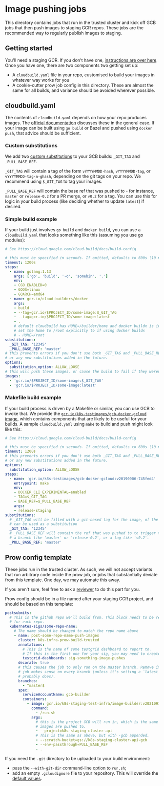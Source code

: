 # Image pushing jobs

This directory contains jobs that run in the trusted cluster and kick off GCB
jobs that then push images to staging GCR repos. These jobs are the recommended
way to regularly publish images to staging.

## Getting started

You'll need a staging GCR. If you don't have one,
[instructions are over here][gcr instructions]. Once you have one, there are two
components two getting set up:

* A `cloudbuild.yaml` file in your repo, customised to build your images in
  whatever way works for you
* A cookie-cutter prow job config in this directory. These are almost the same
  for all builds, and variance should be avoided wherever possible.

## cloudbuild.yaml

The contents of `cloudbuild.yaml` depends on how your repo produces images.
The [official documentation][gcb documentation] discusses these in the general
case. If your image can be built using `go build` or Bazel and pushed using
`docker push`, that advice should be sufficient.

### Custom substitutions

We add two [custom substitutions][substitution docs] to your GCB builds:
`_GIT_TAG` and `_PULL_BASE_REF`.

`_GIT_TAG` will contain a tag of the form `vYYYYMMDD-hash`, `vYYYYMMDD-tag`, or
`vYYYYMMDD-tag-n-ghash`, depending on the git tags on your repo. We recommend
using `$_GIT_TAG` to tag your images.

`_PULL_BASE_REF` will contain the base ref that was pushed to - for instance,
`master` or `release-0.2` for a PR merge, or `v0.2` for a tag. You can use this
for logic in your build process (like deciding whether to update `latest`) if
desired.

### Simple build example

If your build just involves `go build` and `docker build`, you can use a
`cloudbuild.yaml` that looks something like this (assuming you use go modules):

```yaml
# See https://cloud.google.com/cloud-build/docs/build-config

# this must be specified in seconds. If omitted, defaults to 600s (10 mins)
timeout: 1200s
steps:
  - name: golang:1.13
    args: ['go', 'build', '-o', 'somebin', '.']
    env:
    - CGO_ENABLED=0
    - GOOS=linux
    - GOARCH=amd64
  - name: gcr.io/cloud-builders/docker
    args:
    - build
    - --tag=gcr.io/$PROJECT_ID/some-image:$_GIT_TAG
    - --tag=gcr.io/$PROJECT_ID/some-image:latest
    - .
    # default cloudbuild has HOME=/builder/home and docker buildx is in /root/.docker/cli-plugins/docker-buildx
    # set the home to /root explicitly to if using docker buildx
    # - HOME=/root
substitutions:
  _GIT_TAG: '12345'
  _PULL_BASE_REF: 'master'
# this prevents errors if you don't use both _GIT_TAG and _PULL_BASE_REF,
# or any new substitutions added in the future.
options:
  substitution_option: ALLOW_LOOSE
# this will push these images, or cause the build to fail if they weren't built.
images:
  - 'gcr.io/$PROJECT_ID/some-image:$_GIT_TAG'
  - 'gcr.io/$PROJECT_ID/some-image:latest'
```

### Makefile build example

If your build process is driven by a Makefile or similar, you can use GCB to
invoke that. We provide the [`gcr.io/k8s-testimages/gcb-docker-gcloud` image][gcb-docker-gcloud],
which contains components that are likely to be useful for your builds. A sample
`cloudbuild.yaml` using `make` to build and push might look like this:

```yaml
# See https://cloud.google.com/cloud-build/docs/build-config

# this must be specified in seconds. If omitted, defaults to 600s (10 mins)
timeout: 1200s
# this prevents errors if you don't use both _GIT_TAG and _PULL_BASE_REF,
# or any new substitutions added in the future.
options:
  substitution_option: ALLOW_LOOSE
steps:
  - name: 'gcr.io/k8s-testimages/gcb-docker-gcloud:v20190906-745fed4'
    entrypoint: make
    env:
    - DOCKER_CLI_EXPERIMENTAL=enabled
    - TAG=$_GIT_TAG
    - BASE_REF=$_PULL_BASE_REF
    args:
    - release-staging
substitutions:
  # _GIT_TAG will be filled with a git-based tag for the image, of the form vYYYYMMDD-hash, and
  # can be used as a substitution
  _GIT_TAG: '12345'
  # _PULL_BASE_REF will contain the ref that was pushed to to trigger this build -
  # a branch like 'master' or 'release-0.2', or a tag like 'v0.2'.
  _PULL_BASE_REF: 'master'
```

## Prow config template

These jobs run in the trusted cluster. As such, we will not accept variants that
run arbitrary code inside the prow job, or jobs that substantially deviate from
this template. One day, we may automate this away.

If you aren't sure, feel free to ask a [reviewer](./OWNERS) to do this part
for you. 

Prow config should be in a file named after your staging GCR project, and should
be based on this template:

```yaml
postsubmits:
  # This is the github repo we'll build from. This block needs to be repeated
  # for each repo.
  kubernetes-sigs/some-repo-name:
    # The name should be changed to match the repo name above
    - name: post-some-repo-name-push-images
      cluster: k8s-infra-prow-build-trusted
      annotations:
        # This is the name of some testgrid dashboard to report to.
        # If this is the first one for your sig, you may need to create one
        testgrid-dashboards: sig-something-image-pushes
      decorate: true
      # this causes the job to only run on the master branch. Remove it if your
      # job makes sense on every branch (unless it's setting a `latest` tag it
      # probably does).
      branches:
        - ^master$
      spec:
        serviceAccountName: gcb-builder
        containers:
          - image: gcr.io/k8s-staging-test-infra/image-builder:v20210913-fc7c4e84f6
            command:
              - /run.sh
            args:
              # this is the project GCB will run in, which is the same as the GCR
              # images are pushed to.
              - --project=k8s-staging-cluster-api
              # This is the same as above, but with -gcb appended.
              - --scratch-bucket=gs://k8s-staging-cluster-api-gcb
              - --env-passthrough=PULL_BASE_REF
              - .
```

If you need the `.git` directory to be uploaded to your build environment:
- pass the `--with-git-dir` command-line option to `run.sh`;
- add an empty `.gcloudignore` file to your repository. This will override the
  [default values][gcloudignore].

[gcr instructions]: https://github.com/kubernetes/k8s.io/blob/main/k8s.gcr.io/README.md
[gcb documentation]: https://cloud.google.com/cloud-build/docs/configuring-builds/create-basic-configuration
[gcb-docker-gcloud]: https://github.com/kubernetes/test-infra/blob/master/images/gcb-docker-gcloud/Dockerfile
[gcloudignore]: https://cloud.google.com/sdk/gcloud/reference/topic/gcloudignore
[substitution docs]: https://cloud.google.com/cloud-build/docs/configuring-builds/substitute-variable-values#using_user-defined_substitutions
